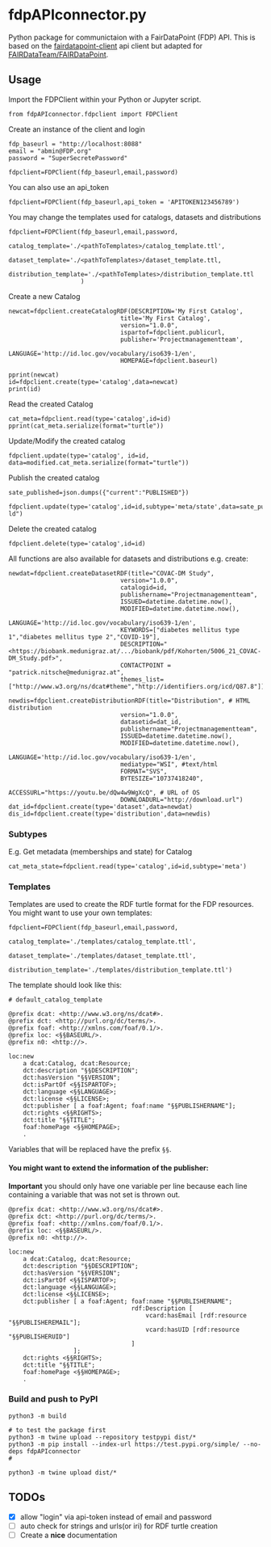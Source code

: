 # fdpAPIconnector.py
Python package for communictaion with a FairDataPoint (FDP) API. 
This is based on the [fairdatapoint-client](https://github.com/fair-data/fairdatapoint-client) api client but adapted for [FAIRDataTeam/FAIRDataPoint](https://github.com/FAIRDataTeam/FAIRDataPoint).

## Usage

Import the FDPClient within your Python or Jupyter script.

```
from fdpAPIconnector.fdpclient import FDPClient
```

Create an instance of the client and login

```
fdp_baseurl = "http://localhost:8088"
email = "abmin@FDP.org"
password = "SuperSecretePassword"

fdpclient=FDPClient(fdp_baseurl,email,password)
```

You can also use an api_token
```
fdpclient=FDPClient(fdp_baseurl,api_token = 'APITOKEN123456789')
```

You may change the templates used for catalogs, datasets and distributions
```
fdpclient=FDPClient(fdp_baseurl,email,password,
                    catalog_template='./<pathToTemplates>/catalog_template.ttl',
                    dataset_template='./<pathToTemplates>/dataset_template.ttl,
                    distribution_template='./<pathToTemplates>/distribution_template.ttl
                    )
```


Create a new Catalog

```
newcat=fdpclient.createCatalogRDF(DESCRIPTION='My First Catalog',
                               title='My First Catalog',
                               version="1.0.0",
                               ispartof=fdpclient.publicurl,
                               publisher='Projectmanagementteam',
                               LANGUAGE='http://id.loc.gov/vocabulary/iso639-1/en',
                               HOMEPAGE=fdpclient.baseurl)

pprint(newcat)
id=fdpclient.create(type='catalog',data=newcat)
print(id)
```

Read the created Catalog

```
cat_meta=fdpclient.read(type='catalog',id=id)
pprint(cat_meta.serialize(format="turtle"))
```

Update/Modify the created catalog

```
fdpclient.update(type='catalog', id=id, data=modified.cat_meta.serialize(format="turtle"))
```

Publish the created catalog

```
sate_published=json.dumps({"current":"PUBLISHED"})

fdpclient.update(type='catalog',id=id,subtype='meta/state',data=sate_published,format="json-ld")
```

Delete the created catalog
```
fdpclient.delete(type='catalog',id=id)
```

All functions are also available for datasets and distributions e.g. create:

```
newdat=fdpclient.createDatasetRDF(title="COVAC-DM Study",
                               version="1.0.0",
                               catalogid=id,
                               publishername="Projectmanagementteam",
                               ISSUED=datetime.datetime.now(),
                               MODIFIED=datetime.datetime.now(),
                               LANGUAGE='http://id.loc.gov/vocabulary/iso639-1/en',
                               KEYWORDS=["diabetes mellitus type 1","diabetes mellitus type 2","COVID-19"],
                               DESCRIPTION="<https://biobank.medunigraz.at/.../biobank/pdf/Kohorten/5006_21_COVAC-DM_Study.pdf>",
                               CONTACTPOINT = "patrick.nitsche@medunigraz.at",
                               themes_list=["http://www.w3.org/ns/dcat#theme","http://identifiers.org/icd/Q87.8"])

newdis=fdpclient.createDistributionRDF(title="Distribution", # HTML distribution
                               version="1.0.0",
                               datasetid=dat_id,
                               publishername="Projectmanagementteam",
                               ISSUED=datetime.datetime.now(),
                               MODIFIED=datetime.datetime.now(),
                               LANGUAGE='http://id.loc.gov/vocabulary/iso639-1/en',
                               mediatype="WSI", #text/html
                               FORMAT="SVS",
                               BYTESIZE="10737418240",
                               ACCESSURL="https://youtu.be/dQw4w9WgXcQ", # URL of OS
                               DOWNLOADURL="http://download.url")
dat_id=fdpclient.create(type='dataset',data=newdat)
dis_id=fdpclient.create(type='distribution',data=newdis)
```

### Subtypes

E.g. Get metadata (memberships and state) for Catalog
```
cat_meta_state=fdpclient.read(type='catalog',id=id,subtype='meta')
```

### Templates


Templates are used to create the RDF turtle format for the FDP resources. You might want to use your own templates:
```
fdpclient=FDPClient(fdp_baseurl,email,password,
                    catalog_template='./templates/catalog_template.ttl',
                    dataset_template='./templates/dataset_template.ttl',
                    distribution_template='./templates/distribution_template.ttl')
```

The template should look like this:

```
# default_catalog_template

@prefix dcat: <http://www.w3.org/ns/dcat#>.
@prefix dct: <http://purl.org/dc/terms/>.
@prefix foaf: <http://xmlns.com/foaf/0.1/>.
@prefix loc: <§§BASEURL/>.
@prefix n0: <http://>.

loc:new
    a dcat:Catalog, dcat:Resource;
    dct:description "§§DESCRIPTION";
    dct:hasVersion "§§VERSION";
    dct:isPartOf <§§ISPARTOF>;
    dct:language <§§LANGUAGE>;
    dct:license <§§LICENSE>;
    dct:publisher [ a foaf:Agent; foaf:name "§§PUBLISHERNAME"];
    dct:rights <§§RIGHTS>;
    dct:title "§§TITLE";
    foaf:homePage <§§HOMEPAGE>;
    .
```
Variables that will be replaced have the prefix `§§`.


#### You might want to extend the information of the publisher:
**Important** you should only have one variable per line because each line containing a variable that was not set is thrown out.

```
@prefix dcat: <http://www.w3.org/ns/dcat#>.
@prefix dct: <http://purl.org/dc/terms/>.
@prefix foaf: <http://xmlns.com/foaf/0.1/>.
@prefix loc: <§§BASEURL/>.
@prefix n0: <http://>.

loc:new
    a dcat:Catalog, dcat:Resource;
    dct:description "§§DESCRIPTION";
    dct:hasVersion "§§VERSION";
    dct:isPartOf <§§ISPARTOF>;
    dct:language <§§LANGUAGE>;
    dct:license <§§LICENSE>;
    dct:publisher [ a foaf:Agent; foaf:name "§§PUBLISHERNAME"; 
                                  rdf:Description [
                                      vcard:hasEmail [rdf:resource "§§PUBLISHEREMAIL"]; 
                                      vcard:hasUID [rdf:resource "§§PUBLISHERUID"]
                                  ]
                  ];
    dct:rights <§§RIGHTS>;
    dct:title "§§TITLE";
    foaf:homePage <§§HOMEPAGE>;
    .
 ```

### Build and push to PyPI

```
python3 -m build

# to test the package first 
python3 -m twine upload --repository testpypi dist/*
python3 -m pip install --index-url https://test.pypi.org/simple/ --no-deps fdpAPIconnector
#

python3 -m twine upload dist/*
```

## TODOs
 - [x] allow "login" via api-token instead of email and password
 - [ ] auto check for strings and urls(or iri) for RDF turtle creation
 - [ ] Create a **nice** documentation 
